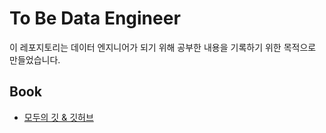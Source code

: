 # To Be Data Engineer

이 레포지토리는 데이터 엔지니어가 되기 위해 공부한 내용을 기록하기 위한 목적으로 만들었습니다.

## Book

- [모두의 깃 & 깃허브](/book/git-for-everyone/readme.md)
